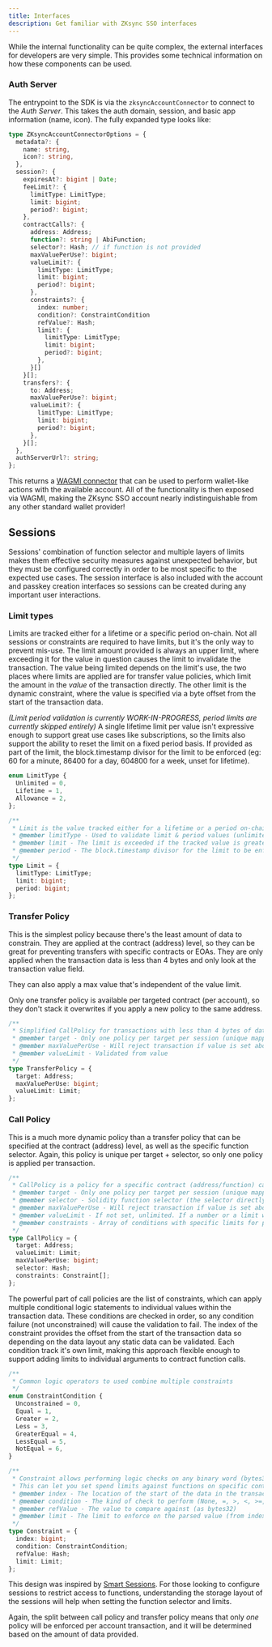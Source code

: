 ```yaml
---
title: Interfaces
description: Get familiar with ZKsync SSO interfaces
---
```


While the internal functionality can be quite complex, the external interfaces for developers are very simple.
This provides some technical information on how these components can be used.

### Auth Server

The entrypoint to the SDK is via the ``zksyncAccountConnector`` to connect to the *Auth Server*.
This takes the auth domain, session, and basic app information (name, icon). The fully expanded type looks like:

```ts
type ZKsyncAccountConnectorOptions = {
  metadata?: {
    name: string,
    icon?: string,
  },
  session?: {
    expiresAt?: bigint | Date;
    feeLimit?: {
      limitType: LimitType;
      limit: bigint;
      period?: bigint;
    },
    contractCalls?: {
      address: Address;
      function?: string | AbiFunction;
      selector?: Hash; // if function is not provided
      maxValuePerUse?: bigint;
      valueLimit?: {
        limitType: LimitType;
        limit: bigint;
        period?: bigint;
      },
      constraints?: {
        index: number;
        condition?: ConstraintCondition
        refValue?: Hash;
        limit?: {
          limitType: LimitType;
          limit: bigint;
          period?: bigint;
        },
      }[]
    }[];
    transfers?: {
      to: Address;
      maxValuePerUse?: bigint;
      valueLimit?: {
        limitType: LimitType;
        limit: bigint;
        period?: bigint;
      },
    }[];
  },
  authServerUrl?: string;
};
```

This returns a [WAGMI connector](https://wagmi.sh/core/api/connectors) that can be used to perform wallet-like
actions with the available account.
All of the functionality is then exposed via WAGMI,
making the ZKsync SSO account nearly indistinguishable from any other standard wallet provider!

## Sessions

Sessions' combination of function selector and multiple layers of limits makes them effective security measures against unexpected behavior,
but they must be configured correctly in order to be most specific to the expected use cases.
The session interface is also included with the account and passkey creation interfaces so sessions can be created
during any important user interactions.

### Limit types

Limits are tracked either for a lifetime or a specific period on-chain.
Not all sessions or constraints are required to have limits, but it's the only way to prevent mis-use.
The limit amount provided is always an upper limit, where exceeding it for the value in question
 causes the limit to invalidate the transaction.
The value being limited depends on the limit's use,
the two places where limits are applied are for transfer value policies,
which limit the amount in the *value* of the transaction directly.
The other limit is the dynamic constraint,
where the value is specified via a byte offset from the start of the transaction data.

*(Limit period validation is currently WORK-IN-PROGRESS,
period limits are currently skipped entirely)*
A single lifetime limit per value isn't expressive enough to support great use cases like subscriptions,
so the limits also support the ability to reset the limit on a fixed period basis.
If provided as part of the limit,
the block.timestamp divisor for the limit to be enforced
(eg: 60 for a minute, 86400 for a day, 604800 for a week, unset for lifetime).

```ts
enum LimitType {
  Unlimited = 0,
  Lifetime = 1,
  Allowance = 2,
};

/**
 * Limit is the value tracked either for a lifetime or a period on-chain
 * @member limitType - Used to validate limit & period values (unlimited has no limit, lifetime has no period, allowance has both!)
 * @member limit - The limit is exceeded if the tracked value is greater than this over the provided period
 * @member period - The block.timestamp divisor for the limit to be enforced (eg: 60 for a minute, 86400 for a day, 604800 for a week, unset for lifetime)
 */
type Limit = {
  limitType: LimitType;
  limit: bigint;
  period: bigint;
};
```

### Transfer Policy

This is the simplest policy because there's the least amount of data to constrain.
They are applied at the contract (address) level,
so they can be great for preventing transfers with specific contracts or EOAs.
They are only applied when the transaction data is less than 4 bytes and only look at the transaction value field.

They can also apply a max value that's independent of the value limit.

Only one transfer policy is available per targeted contract (per account),
so they don't stack it overwrites if you apply a new policy to the same address.

```ts
/**
 * Simplified CallPolicy for transactions with less than 4 bytes of data
 * @member target - Only one policy per target per session (unique mapping from CallPolicies)
 * @member maxValuePerUse - Will reject transaction if value is set above this amount
 * @member valueLimit - Validated from value
 */
type TransferPolicy = {
  target: Address;
  maxValuePerUse: bigint;
  valueLimit: Limit;
};
```

### Call Policy

This is a much more dynamic policy than a transfer policy that can be specified at
the contract (address) level, as well as the specific function selector.
Again,
this policy is unique per target + selector,
so only one policy is applied per transaction.

```ts
/**
 * CallPolicy is a policy for a specific contract (address/function) call.
 * @member target - Only one policy per target per session (unique mapping)
 * @member selector - Solidity function selector (the selector directly), also unique mapping with target
 * @member maxValuePerUse - Will reject transaction if value is set above this amount (for transfer or call)
 * @member valueLimit - If not set, unlimited. If a number or a limit without a period, converts to a lifetime value. Also rejects transactions that have cumulative value greater than what's set here
 * @member constraints - Array of conditions with specific limits for performing range and logic checks (e.g. 5 > x >= 30) on the transaction data (not value!)
 */
type CallPolicy = {
  target: Address;
  valueLimit: Limit;
  maxValuePerUse: bigint;
  selector: Hash;
  constraints: Constraint[];
};
```

The powerful part of call policies are the list of constraints,
which can apply multiple conditional logic statements to individual values within the transaction data.
These conditions are checked in order,
so any condition failure (not unconstrained) will cause the validation to fail.
The index of the constraint provides the offset from the start of the transaction data
so depending on the data layout any static data can be validated.
Each condition track it's own limit,
making this approach flexible enough to support adding limits to individual arguments to
contract function calls.

```typescript
/**
 * Common logic operators to used combine multiple constraints
 */
enum ConstraintCondition {
  Unconstrained = 0,
  Equal = 1,
  Greater = 2,
  Less = 3,
  GreaterEqual = 4,
  LessEqual = 5,
  NotEqual = 6,
}

/**
 * Constraint allows performing logic checks on any binary word (bytes32) in the transaction.
 * This can let you set spend limits against functions on specific contracts
 * @member index - The location of the start of the data in the transaction. This is not the index of the constraint within the containing array!
 * @member condition - The kind of check to perform (None, =, >, <, >=, <=, !=)
 * @member refValue - The value to compare against (as bytes32)
 * @member limit - The limit to enforce on the parsed value (from index)
 */
type Constraint = {
  index: bigint;
  condition: ConstraintCondition;
  refValue: Hash;
  limit: Limit;
};

```

This design was inspired by [Smart Sessions](https://github.com/erc7579/smartsessions/blob/main/contracts/external/policies/UniActionPolicy.sol).
For those looking to configure sessions to restrict access to functions,
understanding the storage layout of the sessions will help when setting the function selector and limits.

Again, the split between call policy and transfer policy means that only *one* policy will be enforced per account transaction,
and it will be determined based on the amount of data provided.
